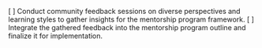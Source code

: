 [ ] Conduct community feedback sessions on diverse perspectives and learning styles to gather insights for the mentorship program framework.
[ ] Integrate the gathered feedback into the mentorship program outline and finalize it for implementation.